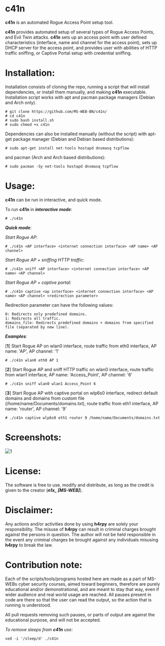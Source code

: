 # c41n
**c41n** is an automated Rogue Access Point setup tool.

**c41n** provides automated setup of several types of Rogue Access Points, and Evil Twin attacks. **c41n** sets up an access point with user defined characteristics (interface, name and channel for the access point), sets up DHCP server for the access point, and provides user with abilities of HTTP traffic sniffing, or Captive Portal setup with credential sniffing. 

# Installation:
Installation consists of cloning the repo, running a script that will install dependencies, or install them manually, and making **c41n** executable. Installation script works with apt and pacman package managers (Debian and Arch only). 
```
# git clone https://github.com/MS-WEB-BN/c41n/
# cd c41n
# sudo bash install.sh
# sudo chmod +x c41n
```
Dependencies can also be installed manually (without the script) with apt-get package manager (Debian and Debian based distributions):
```
# sudo apt-get install net-tools hostapd dnsmasq tcpflow
```
and pacman (Arch and Arch based distributions):
```
# sudo pacman -Sy net-tools hostapd dnsmasq tcpflow
```

# Usage:
**c41n** can be run in interactive, and quick mode.

To run **c41n** in ***interactive mode***:
```
# ./c41n
```

***Quick mode***:


*Start Rogue AP*:
```
# ./c41n <AP interface> <internet connection interface> <AP name> <AP channel>
```

*Start Rogue AP + sniffing HTTP traffic*:
```
# ./c41n sniff <AP interface> <internet connection interface> <AP name> <AP channel>
```

*Start Rogue AP + captive portal*:
```
# ./c41n captive <ap interface> <internet connection interface> <AP name> <AP channel> <redirection parameter>
```

Redirection parameter can have the following values: 
```
0: Redirects only predefined domains.
1: Redirects all traffic.
domains_file: Redirects predefined domains + domains from specified file (separated by new line).
```

***Examples***:

[**1**] Start Rogue AP on wlan0 interface, route traffic from eth0 interface, AP name: 'AP', AP channel: '1'
```
# ./c41n wlan0 eth0 AP 1
```

[**2**] Start Rogue AP and sniff HTTP traffic on wlan0 interface, route traffic from wlan1 interface, AP name: 'Access_Point', AP channel: '6'
```
# ./c41n sniff wlan0 wlan1 Access_Point 6
```

[**3**] Start Rogue AP with captive portal on wlp6s0 interface, redirect default domains and domains from custom file (/home/name/Documents/domains.txt), route traffic from eth1 interface, AP name: 'router', AP channel: '9'
```
# ./c41n captive wlp6s0 eth1 router 9 /home/name/Documents/domains.txt
```

# Screenshots:

![1](https://i.ibb.co/w7bTzpJ/c41n-arch.png)
<!---![2](https://i.ibb.co/rH8hykc/screenshot.png)-->

# License:

The software is free to use, modify and distribute, as long as the credit is given to the creator (***n1x_ [MS-WEB]***).

# Disclaimer:

Any actions and/or activities done by using **h4rpy** are solely your responsibility. The misuse of **h4rpy** can result in criminal charges brought against the persons in question. The author will not be held responsible in the event any criminal charges be brought against any individuals misusing **h4rpy** to break the law.

# Contribution note:

Each of the scripts/tools/programs hosted here are made as a part of MS-WEBs cyber security courses, aimed toward beginners, therefore are purely educational and/or demonstrational, and are meant to stay that way, even if wider audience and real world usage are reached. All pauses present in code are there so that the user can read the output, so the action that is running is understood.

All pull requests removing such pauses, or parts of output are against the educational purpose, and will not be accepted.

*To remove sleeps from **c41n** use:*
```
sed -i '/sleep/d' ./c41n
```
